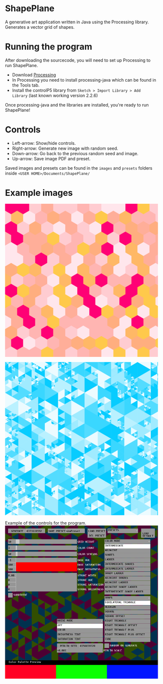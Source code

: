 # ShapePlane
A generative art application written in Java using the Processing library. Generates a vector grid of shapes.

# Running the program
After downloading the sourcecode, you will need to set up Processing to run ShapePlane.
* Download [Processing](https://processing.org/) 
* In Processing you need to install processing-java which can be found in the Tools tab.
* Install the controlP5 library from `Sketch > Import Library > Add Library` (last known working version 2.2.6)

Once processing-java and the libraries are installed, you're ready to run ShapePlane!

# Controls
* Left-arrow: Show/hide controls.
* Right-arrow: Generate new image with random seed.
* Down-arrow: Go back to the previous random seed and image.
* Up-arrow: Save image PDF and preset.

Saved images and presets can be found in the `images` and `presets` folders inside `<USER HOME>/Documents/ShapePlane/`

# Example images

![Hexagon Sunset](https://github.com/ZachHofmeister/ShapePlane/blob/main/example_images/ShapePlane-2.jpg?raw=true)

![Blue Triangle Subdivision](https://github.com/ZachHofmeister/ShapePlane/blob/main/example_images/ShapePlane%20blue.png?raw=true)

Example of the controls for the program.
![Controls](https://github.com/ZachHofmeister/ShapePlane/blob/main/example_images/ShapePlane%20Controls.jpg?raw=true)
